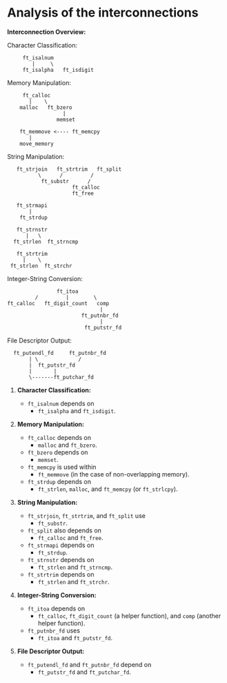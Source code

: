 # Analysis of the interconnections

**Interconnection Overview:**

Character Classification:
```
     ft_isalnum
        |     \
     ft_isalpha   ft_isdigit
```

Memory Manipulation:
```
     ft_calloc 
       |    \
    malloc   ft_bzero
                  |
                memset
```
```
    ft_memmove <---- ft_memcpy
       |
    move_memory    
```

String Manipulation:
```
   ft_strjoin   ft_strtrim   ft_split
          \      /         /
           ft_substr      /
                     ft_calloc
                     ft_free
```
```
   ft_strmapi
       |
    ft_strdup
```
```
   ft_strnstr
      |   \
  ft_strlen  ft_strncmp
```
```
   ft_strtrim
     |    \
 ft_strlen  ft_strchr
```

Integer-String Conversion:
```
      			ft_itoa 
   		 /		   |      	\
ft_calloc 	ft_digit_count   comp
                      		  |
                        ft_putnbr_fd
                              |
                         ft_putstr_fd
```
File Descriptor Output:
```
  ft_putendl_fd     ft_putnbr_fd
       | \             /
       |  ft_putstr_fd
       |       |
       \-------ft_putchar_fd
```



1. **Character Classification:**
   - `ft_isalnum` depends on
      - `ft_isalpha` and `ft_isdigit`.

2. **Memory Manipulation:**
   - `ft_calloc` depends on
      -  `malloc` and `ft_bzero`.
   - `ft_bzero` depends on
      - `memset`.
   - `ft_memcpy` is used within
      - `ft_memmove` (in the case of non-overlapping memory).
   - `ft_strdup` depends on
      - `ft_strlen`, `malloc`, and `ft_memcpy` (or `ft_strlcpy`).

3. **String Manipulation:**
   - `ft_strjoin`, `ft_strtrim`, and `ft_split` use
      - `ft_substr`.
   - `ft_split` also depends on
      - `ft_calloc` and `ft_free`.
   - `ft_strmapi` depends on
      - `ft_strdup`.
   - `ft_strnstr` depends on
      - `ft_strlen` and `ft_strncmp`.
   - `ft_strtrim` depends on
      - `ft_strlen` and `ft_strchr`.

4. **Integer-String Conversion:**
   - `ft_itoa` depends on
      - `ft_calloc`, `ft_digit_count` (a helper function), and `comp` (another helper function).
   - `ft_putnbr_fd` uses
      - `ft_itoa` and `ft_putstr_fd`.

5. **File Descriptor Output:**
   - `ft_putendl_fd` and `ft_putnbr_fd` depend on
      -  `ft_putstr_fd` and `ft_putchar_fd`.

